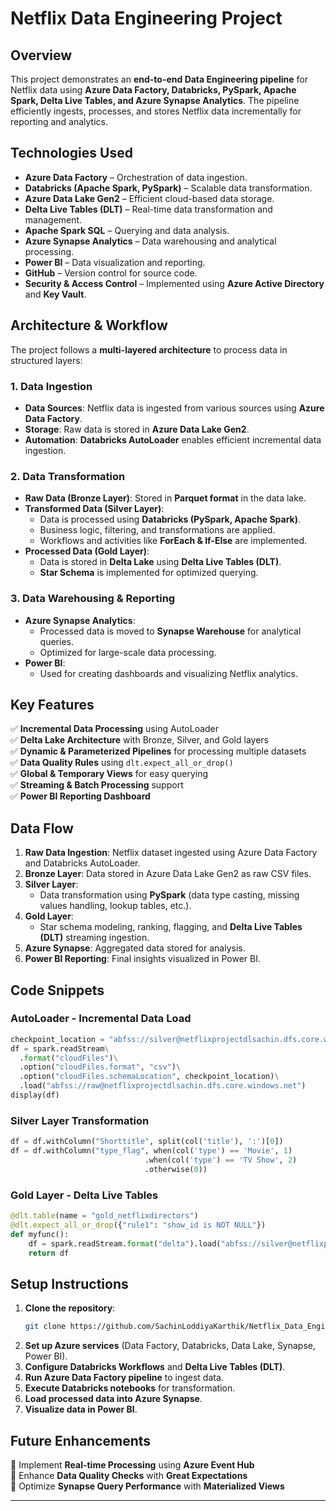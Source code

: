 # **Netflix Data Engineering Project**  

## **Overview**  
This project demonstrates an **end-to-end Data Engineering pipeline** for Netflix data using **Azure Data Factory, Databricks, PySpark, Apache Spark, Delta Live Tables, and Azure Synapse Analytics**. The pipeline efficiently ingests, processes, and stores Netflix data incrementally for reporting and analytics.  

## **Technologies Used**  
- **Azure Data Factory** – Orchestration of data ingestion.  
- **Databricks (Apache Spark, PySpark)** – Scalable data transformation.  
- **Azure Data Lake Gen2** – Efficient cloud-based data storage.  
- **Delta Live Tables (DLT)** – Real-time data transformation and management.  
- **Apache Spark SQL** – Querying and data analysis.  
- **Azure Synapse Analytics** – Data warehousing and analytical processing.  
- **Power BI** – Data visualization and reporting.  
- **GitHub** – Version control for source code.  
- **Security & Access Control** – Implemented using **Azure Active Directory** and **Key Vault**.  

## **Architecture & Workflow**  
The project follows a **multi-layered architecture** to process data in structured layers:  

### **1. Data Ingestion**  
- **Data Sources**: Netflix data is ingested from various sources using **Azure Data Factory**.  
- **Storage**: Raw data is stored in **Azure Data Lake Gen2**.  
- **Automation**: **Databricks AutoLoader** enables efficient incremental data ingestion.  

### **2. Data Transformation**  
- **Raw Data (Bronze Layer)**: Stored in **Parquet format** in the data lake.  
- **Transformed Data (Silver Layer)**:  
  - Data is processed using **Databricks (PySpark, Apache Spark)**.  
  - Business logic, filtering, and transformations are applied.  
  - Workflows and activities like **ForEach & If-Else** are implemented.  
- **Processed Data (Gold Layer)**:  
  - Data is stored in **Delta Lake** using **Delta Live Tables (DLT)**.  
  - **Star Schema** is implemented for optimized querying.  

### **3. Data Warehousing & Reporting**  
- **Azure Synapse Analytics**:  
  - Processed data is moved to **Synapse Warehouse** for analytical queries.  
  - Optimized for large-scale data processing.  
- **Power BI**:  
  - Used for creating dashboards and visualizing Netflix analytics.  

## **Key Features**  
✅ **Incremental Data Processing** using AutoLoader  
✅ **Delta Lake Architecture** with Bronze, Silver, and Gold layers  
✅ **Dynamic & Parameterized Pipelines** for processing multiple datasets  
✅ **Data Quality Rules** using `dlt.expect_all_or_drop()`  
✅ **Global & Temporary Views** for easy querying  
✅ **Streaming & Batch Processing** support  
✅ **Power BI Reporting Dashboard**  

## **Data Flow**  
1. **Raw Data Ingestion**: Netflix dataset ingested using Azure Data Factory and Databricks AutoLoader.  
2. **Bronze Layer**: Data stored in Azure Data Lake Gen2 as raw CSV files.  
3. **Silver Layer**:  
   - Data transformation using **PySpark** (data type casting, missing values handling, lookup tables, etc.).  
4. **Gold Layer**:  
   - Star schema modeling, ranking, flagging, and **Delta Live Tables (DLT)** streaming ingestion.  
5. **Azure Synapse**: Aggregated data stored for analysis.  
6. **Power BI Reporting**: Final insights visualized in Power BI.  

## **Code Snippets**  

### **AutoLoader - Incremental Data Load**  
```python
checkpoint_location = "abfss://silver@netflixprojectdlsachin.dfs.core.windows.net/checkpoint"
df = spark.readStream\
  .format("cloudFiles")\
  .option("cloudFiles.format", "csv")\
  .option("cloudFiles.schemaLocation", checkpoint_location)\
  .load("abfss://raw@netflixprojectdlsachin.dfs.core.windows.net")
display(df)
```

### **Silver Layer Transformation**  
```python
df = df.withColumn("Shorttitle", split(col('title'), ':')[0])
df = df.withColumn("type_flag", when(col('type') == 'Movie', 1)
                              .when(col('type') == 'TV Show', 2)
                              .otherwise(0))
```

### **Gold Layer - Delta Live Tables**  
```python
@dlt.table(name = "gold_netflixdirectors")
@dlt.expect_all_or_drop({"rule1": "show_id is NOT NULL"})
def myfunc():
    df = spark.readStream.format("delta").load("abfss://silver@netflixprojectdlsachin.dfs.core.windows.net/netflix_directors")
    return df
```

## **Setup Instructions**  
1. **Clone the repository**:  
   ```sh
   git clone https://github.com/SachinLoddiyaKarthik/Netflix_Data_Engineering_Project.git
   ```
2. **Set up Azure services** (Data Factory, Databricks, Data Lake, Synapse, Power BI).  
3. **Configure Databricks Workflows** and **Delta Live Tables (DLT)**.  
4. **Run Azure Data Factory pipeline** to ingest data.  
5. **Execute Databricks notebooks** for transformation.  
6. **Load processed data into Azure Synapse**.  
7. **Visualize data in Power BI**.  

## **Future Enhancements**  
🚀 Implement **Real-time Processing** using **Azure Event Hub**  
🚀 Enhance **Data Quality Checks** with **Great Expectations**  
🚀 Optimize **Synapse Query Performance** with **Materialized Views**  


---
